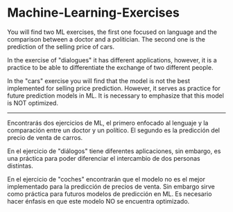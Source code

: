 # Machine-Learning-Exercises
You will find two ML exercises, the first one focused on language and the comparison between a doctor and a politician. The second one is the prediction of the selling price of cars.

In the exercise of "dialogues" it has different applications, however, it is a practice to be able to differentiate the exchange of two different people. 


In the "cars" exercise you will find that the model is not the best implemented for selling price prediction. However, it serves as practice for future prediction models in ML.
It is necessary to emphasize that this model is NOT optimized. 


-----------------------


Encontrarás dos ejercicios de ML, el primero enfocado al lenguaje y la comparación entre un doctor y un político. El segundo es la predicción del precio de venta de carros.


En el ejercicio de "diálogos" tiene diferentes aplicaciones, sin embargo, es una práctica para poder diferenciar el intercambio de dos personas distintas. 


En el ejercicio de "coches" encontrarán que el modelo no es el mejor implementado para la predicción de precios de venta. Sin embargo sirve como práctica para futuros modelos de predicción en ML.
Es necesario hacer énfasis en que este modelo NO se encuentra optimizado.  
